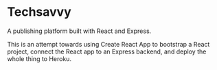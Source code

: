 # Techsavvy

A publishing platform built with React and Express.

This is an attempt towards using Create React App to bootstrap a React project, connect the React app to an Express backend, and deploy the whole thing to Heroku.
